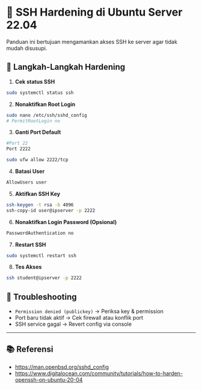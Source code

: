 # 🔐 SSH Hardening di Ubuntu Server 22.04

Panduan ini bertujuan mengamankan akses SSH ke server agar tidak mudah disusupi.

## 🔧 Langkah-Langkah Hardening

1. **Cek status SSH**

```bash
sudo systemctl status ssh
```

2. **Nonaktifkan Root Login**

```bash
sudo nano /etc/ssh/sshd_config
# PermitRootLogin no
```

3. **Ganti Port Default**

```bash
#Port 22
Port 2222

sudo ufw allow 2222/tcp
```

4. **Batasi User**

```bash
AllowUsers user
```

5. **Aktifkan SSH Key**

```bash
ssh-keygen -t rsa -b 4096
ssh-copy-id user@ipserver -p 2222
```

6. **Nonaktifkan Login Password (Opsional)**

```bash
PasswordAuthentication no
```

7. **Restart SSH**

```bash
sudo systemctl restart ssh
```

8. **Tes Akses**

```bash
ssh student@ipserver -p 2222
```

## 🧯 Troubleshooting

- `Permission denied (publickey)` → Periksa key & permission
- Port baru tidak aktif → Cek firewall atau konflik port
- SSH service gagal → Revert config via console

---

## 📚 Referensi

- https://man.openbsd.org/sshd_config
- https://www.digitalocean.com/community/tutorials/how-to-harden-openssh-on-ubuntu-20-04
